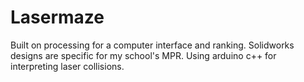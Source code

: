 # Lasermaze
Built on processing for a computer interface and ranking. Solidworks designs are specific for my school's MPR. Using arduino c++ for interpreting laser collisions.
